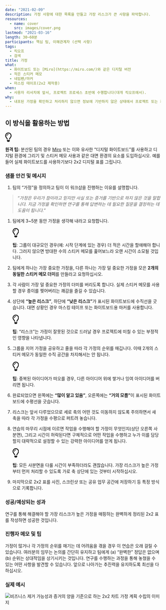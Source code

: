 ```yaml
---
date: "2021-02-09"
description: 가정 사항에 대한 목록을 만들고 가장 리스크가 큰 사항을 파악합니다.
resources:
  - name: cover
    src: images/cover.png
lastmod: "2021-03-16"
length: 30~60분
participants: 핵심 팀, 이해관계자 (선택 사항)
tags:
  - 킥오프
  - 검색
title: 가정
what:
  - 화이트보드 또는 [Miro](https://miro.com/)와 같은 디지털 버전
  - 작은 스티커 메모
  - 네임펜/마커
  - 마스킹 테이프(2x2 제작용)
when:
  - 사용자 리서치에 앞서, 프로젝트 프로세스 초반에 수행합니다(대개 킥오프에서).
why:
  - 내포된 가정을 확인하고 처리하지 않으면 정보에 기반하지 않은 상태에서 프로젝트 또는 제품의 방향에 관한 결정을 내릴 수 있기 때문에 이 활동을 수행해야 합니다. 이 활동의 결과는 사용자 리서치 질문을 만드는 데 사용될 수 있습니다.
---
```


<h2 id="how-to-use-this-method">이 방식을 활용하는
방법</h2>

<div class="callout td-box--gray-darkest p-3 my-5
border-bottom border-right border-left border-top row"><div
class="col-1 row align-items-center
justify-content-center"><svg height="30"
aria-hidden="true" focusable="false"
data-prefix="far" data-icon="lightbulb"
role="img" xmlns="http://www.w3.org/2000/svg"
viewBox="0 0 352 512" class="svg-inline--fa
fa-lightbulb"><path fill="currentColor"
d="M176 80c-52.94 0-96 43.06-96 96 0 8.84 7.16 16 16 16s16-7.16
16-16c0-35.3 28.72-64 64-64 8.84 0 16-7.16 16-16s-7.16-16-16-16zM96.06
459.17c0 3.15.93 6.22 2.68 8.84l24.51 36.84c2.97 4.46 7.97 7.14 13.32
7.14h78.85c5.36 0 10.36-2.68 13.32-7.14l24.51-36.84c1.74-2.62 2.67-5.7
2.68-8.84l.05-43.18H96.02l.04 43.18zM176 0C73.72 0 0 82.97 0 176c0
44.37 16.45 84.85 43.56 115.78 16.64 18.99 42.74 58.8 52.42
92.16v.06h48v-.12c-.01-4.77-.72-9.51-2.15-14.07-5.59-17.81-22.82-64.77-62.17-109.67-20.54-23.43-31.52-53.15-31.61-84.14-.2-73.64
59.67-128 127.95-128 70.58 0 128 57.42 128 128 0 30.97-11.24
60.85-31.65 84.14-39.11 44.61-56.42 91.47-62.1 109.46a47.507 47.507 0
0 0-2.22 14.3v.1h48v-.05c9.68-33.37 35.78-73.18 52.42-92.16C335.55
260.85 352 220.37 352 176 352 78.8 273.2 0 176 0z"
class=""></path></svg></div><div
class="col-11"><p><strong>원격
팁:</strong> 분산된 팀의 경우 <a href="https://miro.com/"
target="_blank" rel="nofollow">Miro</a>
또는 이와 유사한 “디지털 화이트보드”를 사용하고 디지털 환경에 그리기 및 스티커 메모 사용과 같은 대면 환경의 요소를
도입하십시오. 예를 들어 실제 화이트보드를 사용하기보다 2x2 디지털 표를
그립니다.</p></div></div>

<div class="bg-gray-dark p-lg-5 p-3 mb-4"><div
class="col-lg-9"><h3
id="sample-agenda--prompts">샘플 안건 및 메시지</h3>

<ol>

<li>팀의 “가정”을 정의하고 팀이 이 워크샵을 진행하는 이유를 설명합니다.</li>

</ol>

<blockquote>

<p><em>“가정은 우리가 참이라고 믿지만 사실 또는 증거를 기반으로 하지 않은 것을 말합니다. 지금
가정을 확인하면 연구를 통해 답변하는 데 필요한 질문을 결정하는 데 도움이 됩니다.”</em></p>

</blockquote>

<ol>

<li>

<p>팀에게 3~5분 동안 가정을 생각해 내라고 요청합니다.</p>

<div class="callout td-box--gray-darkest p-3 my-5
border-bottom border-right border-left border-top row"><div
class="col-1 row align-items-center
justify-content-center"><svg height="30"
aria-hidden="true" focusable="false"
data-prefix="far" data-icon="lightbulb"
role="img" xmlns="http://www.w3.org/2000/svg"
viewBox="0 0 352 512" class="svg-inline--fa
fa-lightbulb"><path fill="currentColor"
d="M176 80c-52.94 0-96 43.06-96 96 0 8.84 7.16 16 16 16s16-7.16
16-16c0-35.3 28.72-64 64-64 8.84 0 16-7.16 16-16s-7.16-16-16-16zM96.06
459.17c0 3.15.93 6.22 2.68 8.84l24.51 36.84c2.97 4.46 7.97 7.14 13.32
7.14h78.85c5.36 0 10.36-2.68 13.32-7.14l24.51-36.84c1.74-2.62 2.67-5.7
2.68-8.84l.05-43.18H96.02l.04 43.18zM176 0C73.72 0 0 82.97 0 176c0
44.37 16.45 84.85 43.56 115.78 16.64 18.99 42.74 58.8 52.42
92.16v.06h48v-.12c-.01-4.77-.72-9.51-2.15-14.07-5.59-17.81-22.82-64.77-62.17-109.67-20.54-23.43-31.52-53.15-31.61-84.14-.2-73.64
59.67-128 127.95-128 70.58 0 128 57.42 128 128 0 30.97-11.24
60.85-31.65 84.14-39.11 44.61-56.42 91.47-62.1 109.46a47.507 47.507 0
0 0-2.22 14.3v.1h48v-.05c9.68-33.37 35.78-73.18 52.42-92.16C335.55
260.85 352 220.37 352 176 352 78.8 273.2 0 176 0z"
class=""></path></svg></div><div
class="col-11"><p><strong>팁</strong>:
그룹이 대규모인 경우(예: 시작 단계에 있는 경우) 더 적은 시간을 할애해야 합니다. 그러지 않으면 방대한 수의 스티커 메모를
훑어보느라 오랜 시간이 소모될 것입니다.</p></div></div>

</li>

<li>

<p>팀에게 하나는 가장 중요한 가정을, 다른 하나는 가장 덜 중요한 가정을 모은 <strong>2개의
동일한 스티커 메모 더미</strong>를 만들라고 요청하십시오.</p>

</li>

<li>

<p>각 사람이 가장 덜 중요한 가정의 더미를 버리도록 합니다. 실제 스티커 메모를 사용할 경우 종이를 찢어버리는
쾌감을 즐길 수 있습니다.</p>

</li>

<li>

<p>상단에 <strong>“높은 리스크”</strong>, 하단에
<strong>“낮은 리스크”</strong>가 표시된 화이트보드에 수직선을 긋습니다. 대면 상황인 경우
마스킹 테이프 또는 화이트보드용 마커를 사용합니다.</p>

<div class="callout td-box--gray-darkest p-3 my-5
border-bottom border-right border-left border-top row"><div
class="col-1 row align-items-center
justify-content-center"><svg height="30"
aria-hidden="true" focusable="false"
data-prefix="far" data-icon="lightbulb"
role="img" xmlns="http://www.w3.org/2000/svg"
viewBox="0 0 352 512" class="svg-inline--fa
fa-lightbulb"><path fill="currentColor"
d="M176 80c-52.94 0-96 43.06-96 96 0 8.84 7.16 16 16 16s16-7.16
16-16c0-35.3 28.72-64 64-64 8.84 0 16-7.16 16-16s-7.16-16-16-16zM96.06
459.17c0 3.15.93 6.22 2.68 8.84l24.51 36.84c2.97 4.46 7.97 7.14 13.32
7.14h78.85c5.36 0 10.36-2.68 13.32-7.14l24.51-36.84c1.74-2.62 2.67-5.7
2.68-8.84l.05-43.18H96.02l.04 43.18zM176 0C73.72 0 0 82.97 0 176c0
44.37 16.45 84.85 43.56 115.78 16.64 18.99 42.74 58.8 52.42
92.16v.06h48v-.12c-.01-4.77-.72-9.51-2.15-14.07-5.59-17.81-22.82-64.77-62.17-109.67-20.54-23.43-31.52-53.15-31.61-84.14-.2-73.64
59.67-128 127.95-128 70.58 0 128 57.42 128 128 0 30.97-11.24
60.85-31.65 84.14-39.11 44.61-56.42 91.47-62.1 109.46a47.507 47.507 0
0 0-2.22 14.3v.1h48v-.05c9.68-33.37 35.78-73.18 52.42-92.16C335.55
260.85 352 220.37 352 176 352 78.8 273.2 0 176 0z"
class=""></path></svg></div><div
class="col-11"><p><strong>팁</strong>:
“리스크”는 가정이 잘못된 것으로 드러날 경우 프로젝트에 미칠 수 있는 부정적인 영향을
나타냅니다.</p></div></div>

</li>

<li>

<p>그룹을 지어 가정을 공유하고 줄을 따라 각 가정의 순위를 매깁니다. 이때 2개의 스티커 메모가 동일한 수직
공간을 차지해서는 안 됩니다.</p>

<div class="callout td-box--gray-darkest p-3 my-5
border-bottom border-right border-left border-top row"><div
class="col-1 row align-items-center
justify-content-center"><svg height="30"
aria-hidden="true" focusable="false"
data-prefix="far" data-icon="lightbulb"
role="img" xmlns="http://www.w3.org/2000/svg"
viewBox="0 0 352 512" class="svg-inline--fa
fa-lightbulb"><path fill="currentColor"
d="M176 80c-52.94 0-96 43.06-96 96 0 8.84 7.16 16 16 16s16-7.16
16-16c0-35.3 28.72-64 64-64 8.84 0 16-7.16 16-16s-7.16-16-16-16zM96.06
459.17c0 3.15.93 6.22 2.68 8.84l24.51 36.84c2.97 4.46 7.97 7.14 13.32
7.14h78.85c5.36 0 10.36-2.68 13.32-7.14l24.51-36.84c1.74-2.62 2.67-5.7
2.68-8.84l.05-43.18H96.02l.04 43.18zM176 0C73.72 0 0 82.97 0 176c0
44.37 16.45 84.85 43.56 115.78 16.64 18.99 42.74 58.8 52.42
92.16v.06h48v-.12c-.01-4.77-.72-9.51-2.15-14.07-5.59-17.81-22.82-64.77-62.17-109.67-20.54-23.43-31.52-53.15-31.61-84.14-.2-73.64
59.67-128 127.95-128 70.58 0 128 57.42 128 128 0 30.97-11.24
60.85-31.65 84.14-39.11 44.61-56.42 91.47-62.1 109.46a47.507 47.507 0
0 0-2.22 14.3v.1h48v-.05c9.68-33.37 35.78-73.18 52.42-92.16C335.55
260.85 352 220.37 352 176 352 78.8 273.2 0 176 0z"
class=""></path></svg></div><div
class="col-11"><p><strong>팁</strong>:
중복된 아이디어가 떠오를 경우, 다른 아이디어 위에 쌓거나 잉여 아이디어를 버리면
됩니다.</p></div></div>

</li>

<li>

<p>완료되었으면 왼쪽에는 <strong>“많이 알고 있음”</strong>, 오른쪽에는
<strong>“거의 모름”</strong>이 표시된 화이트보드에 수평선을 긋습니다.</p>

</li>

<li>

<p>리스크는 앞서 다루었으므로 세로 축의 어떤 것도 이동하지 않도록 주의하면서 새 축을 따라 각 가정을 수평으로
퍼트려 놓습니다.</p>

</li>

<li>

<p>연습의 마무리 시점에 이르면 작업을 수행해야 할 가정이 무엇인지(상단 오른쪽 사분면), 그리고 시간이
허락된다면 구체적으로 어떤 작업을 수행하고 누가 이를 담당할지 대략적으로 설정할 수 있는 강력한 아이디어를 얻게
됩니다.</p>

<div class="callout td-box--gray-darkest p-3 my-5
border-bottom border-right border-left border-top row"><div
class="col-1 row align-items-center
justify-content-center"><svg height="30"
aria-hidden="true" focusable="false"
data-prefix="far" data-icon="lightbulb"
role="img" xmlns="http://www.w3.org/2000/svg"
viewBox="0 0 352 512" class="svg-inline--fa
fa-lightbulb"><path fill="currentColor"
d="M176 80c-52.94 0-96 43.06-96 96 0 8.84 7.16 16 16 16s16-7.16
16-16c0-35.3 28.72-64 64-64 8.84 0 16-7.16 16-16s-7.16-16-16-16zM96.06
459.17c0 3.15.93 6.22 2.68 8.84l24.51 36.84c2.97 4.46 7.97 7.14 13.32
7.14h78.85c5.36 0 10.36-2.68 13.32-7.14l24.51-36.84c1.74-2.62 2.67-5.7
2.68-8.84l.05-43.18H96.02l.04 43.18zM176 0C73.72 0 0 82.97 0 176c0
44.37 16.45 84.85 43.56 115.78 16.64 18.99 42.74 58.8 52.42
92.16v.06h48v-.12c-.01-4.77-.72-9.51-2.15-14.07-5.59-17.81-22.82-64.77-62.17-109.67-20.54-23.43-31.52-53.15-31.61-84.14-.2-73.64
59.67-128 127.95-128 70.58 0 128 57.42 128 128 0 30.97-11.24
60.85-31.65 84.14-39.11 44.61-56.42 91.47-62.1 109.46a47.507 47.507 0
0 0-2.22 14.3v.1h48v-.05c9.68-33.37 35.78-73.18 52.42-92.16C335.55
260.85 352 220.37 352 176 352 78.8 273.2 0 176 0z"
class=""></path></svg></div><div
class="col-11"><p><strong>팁</strong>:
모든 사분면을 다룰 시간이 부족하더라도 괜찮습니다. 가장 리스크가 높은 가정부터 먼저 처리할 수 있도록 가로 축 상단에 있는
것부터 시작하십시오.</p></div></div>

</li>

<li>

<p>마지막으로 2x2 표를 사진, 스크린샷 또는 공유 업무 공간에 저장하기 등 특정 방식으로
기록합니다.</p>

</li>

</ol>

</div></div>

<div class="bg-gray-dark p-lg-5 p-3 mb-4"><div
class="col-lg-9"><h3
id="successexpected-outcomes">성공/예상되는 성과</h3>

<p>연구를 통해 해결해야 할 가장 리스크가 높은 가정을 매핑하는 완벽하게 정리된 2x2 표를 작성하면 성공한
것입니다.</div></div>

<div class="bg-gray-dark p-lg-5 p-3 mb-4"><div
class="col-lg-9"><h3
id="facilitator-notes--tips">진행자 메모 및 팁</h3>

<p>가정이 많거나 각 가정의 순위를 매기는 데 어려움을 겪을 경우 이 연습은 오래 걸릴 수 있습니다. 여러분의
임무는 논의를 간단히 유지하고 팀에게 (a) “완벽한” 정답은 없으며 (b) 순위는 상대적임을 상기시키는 것입니다. 연구를
수행하는 과정을 통해 놓쳤을 수 있는 어떤 사항을 발견할 수 있습니다. 앞으로 나아가는 추진력을 유지하도록 최선을
다하십시오.</div></div>

<div class="bg-gray-dark p-lg-5 p-3 mb-4"><div
class="col-lg-9"><h3
id="real-world-examples">실제 예시</h3>

<p><img
src="https://tanzu.vmware.com/developer/practices/assumptions/images/example-2.jpg"
alt="비즈니스 제거 가능성과 증거의 양을 기준으로 하는 2x2 차트 가정 계획 수립의 이미지" 
/></div></div>
